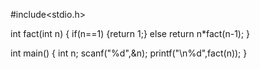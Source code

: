 #include<stdio.h>

int fact(int n)
{
if(n==1)
{return 1;}
else
return n*fact(n-1);
}

int main()
{
int n;
scanf("%d",&n);
printf("\n%d",fact(n));
}

